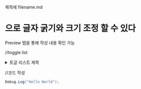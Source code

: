 제목에 filename.md
# 으로 글자 굵기와 크기 조정 할 수 있다

Preview 탭을 통해 작성 내용 확인 가능

//toggle list
<details>
<summary>토글 리스트 제목 </summary>
<div markdown="1">       

내용

### 소제목
#### 제목 크기

___
SHIFT + ___(언더라인 3번)

* 리스트
  * 하위 항목

</div>
</details>

//코드 작성

```C#
Debug.Log("Hello World");
```
